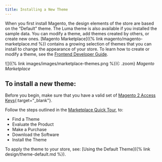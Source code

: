 ```yaml
---
title: Installing a New Theme
---
```


When you first install Magento, the design elements of the store are based on the “Default” theme. The Luma theme is also available if you installed the sample data. You can modify a theme, add themes created by others, or create new ones. [Magento Marketplace]({% link magento/magento-marketplace.md %}) contains a growing selection of themes that you can install to change the appearance of your store. To learn how to create or modify a theme, see the [Frontend Developer Guide][1].

![]({% link images/images/marketplace-themes.png %}){: .zoom}
_Magento Marketplace_

## To install a new theme:

Before you begin, make sure that you have a valid set of [Magento 2 Access Keys][2]{:target="_blank"}.

Follow the steps outlined in the [Marketplace Quick Tour][3], to:

* Find a Theme
* Evaluate the Product
* Make a Purchase
* Download the Software
* Install the Theme

To apply the theme to your store, see: [Using the Default Theme]({% link design/theme-default.md %}).

[1]: http://devdocs.magento.com/guides/v2.3/frontend-dev-guide/bk-frontend-dev-guide.html
[2]: https://devdocs.magento.com/guides/v2.3/install-gde/prereq/connect-auth.html
[3]: http://docs.magento.com/marketplace/user_guide/quick-tour/welcome.html
